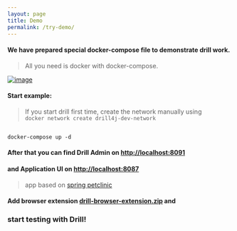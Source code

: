 ```yaml
---
layout: page
title: Demo
permalink: /try-demo/
---
```


#### We have prepared special docker-compose file to demonstrate drill work.  
> All you need is docker with docker-compose.
<p><a href="/assets/files/0.5.0/easy-example/docker-compose.yml" download><img src="/assets/img/d4j_img_download_docker_2.png" alt="image" /></a></p>

#### Start example:

> If you start drill first time, create the network manually using  
> `docker network create drill4j-dev-network`

```console

docker-compose up -d

```

#### After that you can find Drill Admin on [http://localhost:8091](http://localhost:8091)  
#### and Application UI on [http://localhost:8087](http://localhost:8087) 
> app based on [spring petclinic](https://github.com/spring-projects/spring-petclinic)  

#### Add browser extension [**drill-browser-extension.zip**](/assets/files/0.5.0/drill-browser-extension.zip) and 
### start testing with Drill!


